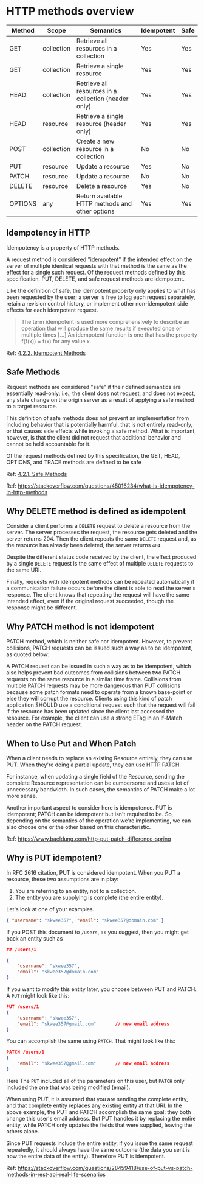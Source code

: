 

# HTTP methods overview



| Method      |      Scope   | Semantics | Idempotent | Safe |
|-----------------|---------------|------------|------------|-----|
|  GET       |  collection     | Retrieve all resources in a collection| Yes | Yes |
|   GET     | collection     | Retrieve a single resource  |  Yes |Yes|
|  HEAD      | collection     | Retrieve all resources in a collection (header only)   | Yes |Yes |
|  HEAD      |  resource    | Retrieve a single resource (header only)  | Yes |  Yes|
| POST       |    collection  | Create a new resource in a collection  | No | No  |
|  PUT      |   resource   | Update a resource  |Yes | No  |
|   PATCH     |   resource   | Update a resource  | No | No |
|   DELETE     |  resource    | Delete a resource  |Yes | No |
|  OPTIONS      | any     | Return available HTTP methods and other options   | Yes | Yes |



## Idempotency in HTTP

Idempotency is a property of HTTP methods.

A request method is considered "idempotent" if the intended effect on the server of multiple identical requests with that method is the same as the effect for a single such request. Of the request methods defined by this specification, PUT, DELETE, and safe request methods are idempotent.  

Like the definition of safe, the idempotent property only applies to what has been requested by the user; a server is free to log each request separately, retain a revision control history, or implement other non-idempotent side effects for each idempotent request.  

> The term idempotent is used more comprehensively to describe an operation that will produce the same results if executed once or multiple times [...] An idempotent function is one that has the property f(f(x)) = f(x) for any value x.


Ref: [4.2.2.  Idempotent Methods](https://www.rfc-editor.org/rfc/rfc7231#section-4.2.2)

## Safe Methods

Request methods are considered "safe" if their defined semantics are essentially read-only; i.e., the client does not request, and does not expect, any state change on the origin server as a result of applying a safe method to a target resource.

This definition of safe methods does not prevent an implementation from including behavior that is potentially harmful, that is not entirely read-only, or that causes side effects while invoking a safe method. What is important, however, is that the client did not request that additional behavior and cannot be held accountable for it.

Of the request methods defined by this specification, the GET, HEAD, OPTIONS, and TRACE methods are defined to be safe

Ref: [4.2.1. Safe Methods](https://www.rfc-editor.org/rfc/rfc7231#section-4.2.1)

Ref: https://stackoverflow.com/questions/45016234/what-is-idempotency-in-http-methods


## Why DELETE method is defined as idempotent

Consider a client performs a `DELETE` request to delete a resource from the server. The server processes the request, the resource gets deleted and the server returns 204. Then the client repeats the same `DELETE` request and, as the resource has already been deleted, the server returns `404`.

Despite the different status code received by the client, the effect produced by a single `DELETE` request is the same effect of multiple `DELETE` requests to the same URI.

Finally, requests with idempotent methods can be repeated automatically if a communication failure occurs before the client is able to read the server's response. The client knows that repeating the request will have the same intended effect, even if the original request succeeded, though the response might be different.

## Why PATCH method is not idempotent

PATCH method, which is neither safe nor idempotent. However, to prevent collisions, PATCH requests can be issued such a way as to be idempotent, as quoted below:

A PATCH request can be issued in such a way as to be idempotent, which also helps prevent bad outcomes from collisions between two PATCH requests on the same resource in a similar time frame. Collisions from multiple PATCH requests may be more dangerous than PUT collisions because some patch formats need to operate from a known base-point or else they will corrupt the resource. Clients using this kind of patch application SHOULD use a conditional request such that the request will fail if the resource has been updated since the client last accessed the resource. For example, the client can use a strong ETag in an If-Match header on the PATCH request.


## When to Use Put and When Patch

When a client needs to replace an existing Resource entirely, they can use PUT. When they're doing a partial update, they can use HTTP PATCH.

For instance, when updating a single field of the Resource, sending the complete Resource representation can be cumbersome and uses a lot of unnecessary bandwidth. In such cases, the semantics of PATCH make a lot more sense.

Another important aspect to consider here is idempotence. PUT is idempotent; PATCH can be idempotent but isn't required to be. So, depending on the semantics of the operation we're implementing, we can also choose one or the other based on this characteristic.


Ref: https://www.baeldung.com/http-put-patch-difference-spring

## Why is PUT idempotent?

In  RFC 2616 citation, PUT is considered idempotent. When you PUT a resource, these two assumptions are in play:

1. You are referring to an entity, not to a collection.
2. The entity you are supplying is complete (the entire entity).

Let's look at one of your examples.

```json
{ "username": "skwee357", "email": "skwee357@domain.com" }
```

If you POST this document to `/users`, as you suggest, then you might get back an entity such as

```json
## /users/1

{
    "username": "skwee357",
    "email": "skwee357@domain.com"
}
 ```

If you want to modify this entity later, you choose between PUT and PATCH. A `PUT` might look like this:
```json
PUT /users/1
{
    "username": "skwee357",
    "email": "skwee357@gmail.com"       // new email address
}
 ```
You can accomplish the same using `PATCH`. That might look like this:


```json
PATCH /users/1
{
    "email": "skwee357@gmail.com"       // new email address
}

 ```
Here The `PUT` included all of the parameters on this user, but `PATCH` only included the one that was being modified (email).

When using PUT, it is assumed that you are sending the complete entity, and that complete entity replaces any existing entity at that URI. In the above example, the PUT and PATCH accomplish the same goal: they both change this user's email address. But PUT handles it by replacing the entire entity, while PATCH only updates the fields that were supplied, leaving the others alone.

Since PUT requests include the entire entity, if you issue the same request repeatedly, it should always have the same outcome (the data you sent is now the entire data of the entity). Therefore PUT is idempotent.

Ref: https://stackoverflow.com/questions/28459418/use-of-put-vs-patch-methods-in-rest-api-real-life-scenarios









